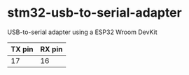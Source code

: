 # stm32-usb-to-serial-adapter
USB-to-serial adapter using a ESP32 Wroom DevKit

| TX pin | RX pin |
| ------ | ------ |
| 17    | 16    |